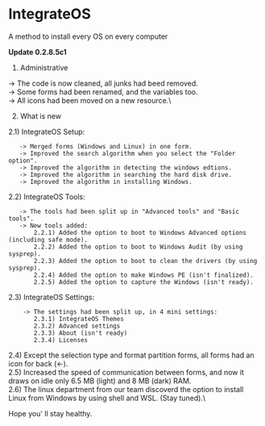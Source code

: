 # IntegrateOS
A method to install every OS on every computer


<b> Update 0.2.8.5c1 </b>

1) Administrative

-> The code is now cleaned, all junks had beed removed.\
-> Some forms had been renamed, and the variables too.\
-> All icons had been moved on a new resource.\



2) What is new

  2.1) IntegrateOS Setup:
  
       -> Merged forms (Windows and Linux) in one form.
       -> Improved the search algorithm when you select the "Folder option".
       -> Improved the algorithm in detecting the windows edtions.
       -> Improved the algorithm in searching the hard disk drive.
       -> Improved the algorithm in installing Windows.
       
   2.2) IntegrateOS Tools:
   
       -> The tools had been split up in "Advanced tools" and "Basic tools".
       -> New tools added:
           2.2.1) Added the option to boot to Windows Advanced options (including safe mode).
           2.2.2) Added the option to boot to Windows Audit (by using sysprep).
           2.2.3) Added the option to boot to clean the drivers (by using sysprep).
           2.2.4) Added the option to make Windows PE (isn't finalized).
           2.2.5) Added the option to capture the Windows (isn't ready).
           
   2.3) IntegrateOS Settings:
    
        -> The settings had been split up, in 4 mini settings:
           2.3.1) IntegrateOS Themes
           2.3.2) Advanced settings
           2.3.3) About (isn't ready)
           2.3.4) Licenses
           
   2.4) Except the selection type and format partition forms, all forms had an icon for back (<-).\
   2.5) Increased the speed of communication between forms, and now it draws on idle only 6.5 MB (light) and 8 MB (dark) RAM.\
   2.6) The linux department from our team discoverd the option to install Linux from Windows by using shell and WSL. (Stay tuned).\ 

Hope you' ll stay healthy.
